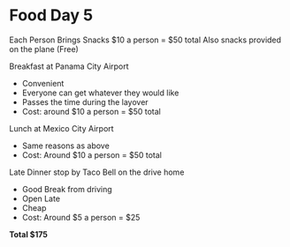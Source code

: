 # Food Day 5
Each Person Brings Snacks $10 a person = $50 total
Also snacks provided on the plane (Free)

Breakfast at Panama City Airport
* Convenient 
* Everyone can get whatever they would like
* Passes the time during the layover
* Cost: around $10 a person = $50 total

Lunch at Mexico City Airport
* Same reasons as above
* Cost: Around $10 a person = $50 total

Late Dinner stop by Taco Bell on the drive home
* Good Break from driving
* Open Late
* Cheap
* Cost: Around $5 a person = $25

**Total $175**
